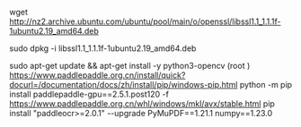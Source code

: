 wget http://nz2.archive.ubuntu.com/ubuntu/pool/main/o/openssl/libssl1.1_1.1.1f-1ubuntu2.19_amd64.deb

sudo dpkg -i libssl1.1_1.1.1f-1ubuntu2.19_amd64.deb

sudo apt-get update && apt-get install -y python3-opencv (root
)
https://www.paddlepaddle.org.cn/install/quick?docurl=/documentation/docs/zh/install/pip/windows-pip.html
python -m pip install paddlepaddle-gpu==2.5.1.post120 -f https://www.paddlepaddle.org.cn/whl/windows/mkl/avx/stable.html
pip install "paddleocr>=2.0.1" --upgrade PyMuPDF==1.21.1 numpy==1.23.0